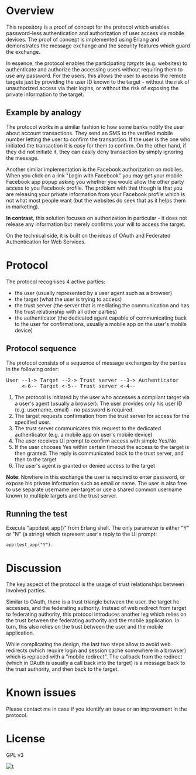 Overview
========
This repository is a proof of concept for the protocol which enables password-less authentication and
authorization of user access via mobile devices. The proof of concept is implemented using Erlang and demonstrates
the message exchange and the security features which guard the exchange.

In essence, the protocol enables the participating *targets* (e.g. websites) to authenticate and authorize the accessing users
without requiring them to use any password. For the users, this allows the user to access the remote targets
just by providing the user ID known to the target - without the risk of unauthorized access via their logins,
or without the risk of exposing the private information to the target.

Example by analogy
------------------
The protocol works in a similar fashion to how some banks notify the user about account transactions. They send an SMS
to the verified mobile number letting the user to confirm the transaction. If the user is the one who initiated
the transaction it is easy for them to confirm. On the other hand, if they did not initiate it, they can easily deny
transaction by simply ignoring the message.

Another similar implementation is the Facebook authorization on mobiles. When you click on a link "Login with Facebook"
you may get your mobile Facebook app popup asking you whether you would allow the other party access to you Facebook
profile. The problem with that though is that you are releasing your private information from your Facebook profile
which is not what most people want (but the websites do seek that as it helps them in marketing).

**In contrast**, this solution focuses on authorization in particular - it does not release any information but merely
 confirms your will to access the target.

On the technical side, it is built on the ideas of OAuth and Federated Authentication for Web Services.

Protocol
========
The protocol recognises 4 active parties:
- the user (usually represented by a user agent such as a browser)
- the target (what the user is trying to access)
- the trust server (the server that is mediating the communication and has the trust relationship with all other parties)
- the authenticator (the dedicated agent capable of communicating back to the user for confirmations, usually a mobile app on the user's mobile device)

Protocol sequence
-----------------
The protocol consists of a sequence of message exchanges by the parties in the following order:
<pre>User --1-> Target --2-> Trust server --3-> Authenticator
     &lt;-6-- Target &lt;-5-- Trust server &lt;-4--
</pre>
1. The protocol is initiated by the user who accesses a compliant target via a user's agent (usually a browser).
   The user provides only his user ID (e.g. username, email) - no password is required.
2. The target requests confirmation from the trust server for access for the specified user.
3. The trust server communicates this request to the dedicated authenticator (e.g. a mobile app on user's mobile device)
4. The user receives UI prompt to confirm access with simple Yes/No
5. If the user chooses Yes within certain timeout the access to the target is then granted.
   The reply is communicated back to the trust server, and then to the target
6. The user's agent is granted or denied access to the target

**Note**: Nowhere in this exchange the user is required to enter password, or expose his private information such as email or name.
The user is also free to use separate username per-target or use a shared common username known to multiple targets and the trust server.

Running the test
----------------
Execute "app:test_app()" from Erlang shell. The only parameter is either "Y" or "N" (a string) which represent user's reply to the UI prompt:

    app:test_app("Y").

Discussion
==========
The key aspect of the protocol is the usage of trust relationships between involved parties.

Similar to OAuth, there is a trust triangle between the user, the target he accesses, and the federating authority.
Instead of web redirect from target to federating authority, this protocol introduces another leg which relies on the trust between the federating authority
and the mobile application. In turn, this also relies on the trust between the user and the mobile application.

While complicating the design, the last two steps allow to avoid web redirects (which require login and session cache somewhere in a browser)
which is replaced with a "mobile redirect". The callback from the redirect (which in OAuth is usually a call back into the target) is a message
back to the trust authority, and then back to the target.

Known issues
============
Please contact me in case if you identify an issue or an improvement in the protocol.

License
=======
GPL v3

[![t](http://github-analytics.s3-website-us-east-1.amazonaws.com/dot.png)](http://github-analytics.s3-website-us-east-1.amazonaws.com/dot.png)
